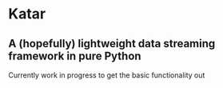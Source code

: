 # Katar
A (hopefully) lightweight data streaming framework in pure Python
---

Currently work in progress to get the basic functionality out
